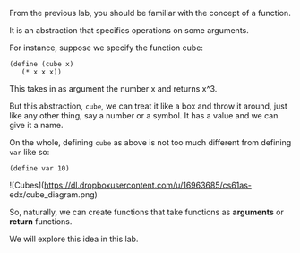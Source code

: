 From the previous lab, you should be familiar with the concept of a function.

It is an abstraction that specifies operations on some arguments.

For instance, suppose we specify the function cube:

    
    (define (cube x)  
       (* x x x))

This takes in as argument the number x and returns x^3.

But this abstraction, `cube`, we can treat it like a box and throw it around,
just like any other thing, say a number or a symbol. It has a value and we can
give it a name.

On the whole, defining `cube` as above is not too much different from defining
`var` like so:

`(define var 10)`

![Cubes](https://dl.dropboxusercontent.com/u/16963685/cs61as-
edx/cube_diagram.png)

So, naturally, we can create functions that take functions as **arguments** or
**return** functions.

We will explore this idea in this lab.

